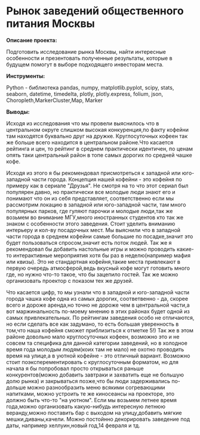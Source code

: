 # Рынок заведений общественного питания Москвы

**Описание проекта:**

Подготовить исследование рынка Москвы, найти интересные особенности и презентовать полученные результаты, которые в будущем помогут в выборе подходящего инвесторам места.

**Инструменты:**

Python - библиотека pandas, numpy, matplotlib.pyplot, scipy, stats, seaborn, datetime, timedelta, plotly, plotly.express, folium, json, Choropleth,MarkerCluster,Map, Marker

**Выводы:**

Исходя из исследования что мы провели выяснилось что в центральном округе слишком высокая конкуренция,по факту кофейни там находятся буквально друг на дружке. Круглосуточных кофеен так же больше всего находится в центральном районе.Что касается рейтинга и цен, то рейтинг в среднем практически идентичен, по ценам опять таки центральный район в топе самых дорогих по средней чашке кофе.

Исходя из этого я бы рекомендовал присмотреться к западной или юго-западной части города. Концепция нашей кофейни - это кофейня по примеру как в сериале "Друзья". Не смотря на то что этот сериал был популярен давно, но практически все молодые люди знают его и понимают что он из себя представляет, соответственно если мы рассмотрим локацию в западной или юго-западной части, там много популярных парков, где гуляют парочки и молодые люди,так же возьмем во внимание МГУ,много иностранных студентов кто так же знаком с особенности этого заведения. Стоит уделить вниманию интерьеру и кол-ву посадочных мест. Мы выяснили что в западной части города в среднем кофейни самые большие по посадке,значит это будет пользоваться спросом,значит есть поток людей. Так же я рекомендовал бы добавить настольные игры и можно проводить какие-то интерактивные мероприятия хотя бы раз в неделю(например мафия или квизы). Это не стандартная кофейня,такие места привлекают в первую очередь атмосферой,ведь вкусный кофе могут готовить много где, но нужно что-то такое, что бы зацепило гостей. Так же можно организовать проектор с показом тех же друзей.

Что касается цифр, то мы узнали что в западной и юго-западной части города чашка кофе одна из самых дорогих, соответвенно - да, скорее всего и дороже аренда,но точно не дороже чем в центральной части,а вот маржинальность по-моему мнению в этих районах будет одной из самых привлекательных. По рейтингам заведения особо не отличаются, но если сделать все как задумано, то есть большая уверенность в том,что наша кофейня сможет приблизиться к отметке 5!) Так же в этом районе довольно мало круглосуточных кофеен, возможно это и не совсем та специфика для данной категории заведений, но в холодное время года молодым людям(коих там не мало) не охотно проводить время на улице,а в уютной кофейне - это отличный вариант. Возможно стоит поэксперементировать с круглосуточным форматом, но для начала я бы попробовал просто открываться раньше конкурентов(можно добавить завтраки и захватить еще не большую долю рынка) и закрываться позже,что бы люди задерживались по-дольше можно разнообразить меню всякими согревающими напитками, можно устроить те же киносеансы на проекторе, это должно быть что-то "на уютном". Если мы возьмем летнее время года,можно организовать какую-нибудь интересную летнюю веранду,можно поставить бар с выходом на улицу,добавить мягкие мешки,диваны,качели. Можно постойнно декорировать заведение под даты, например хеллуин,новый год,14 февраля и тд.

